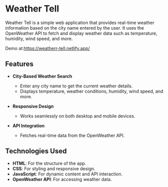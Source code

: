 # Weather Tell

Weather Tell is a simple web application that provides real-time weather information based on the city name entered by the user. It uses the OpenWeather API to fetch and display weather data such as temperature, humidity, wind speed, and more.

Demo at:https://weatherr-tell.netlify.app/
## Features

- **City-Based Weather Search**
  - Enter any city name to get the current weather details.
  - Displays temperature, weather conditions, humidity, wind speed, and more.
  
- **Responsive Design**
  - Works seamlessly on both desktop and mobile devices.

- **API Integration**
  - Fetches real-time data from the OpenWeather API.

## Technologies Used

- **HTML**: For the structure of the app.
- **CSS**: For styling and responsive design.
- **JavaScript**: For dynamic content and API interaction.
- **OpenWeather API**: For accessing weather data.
